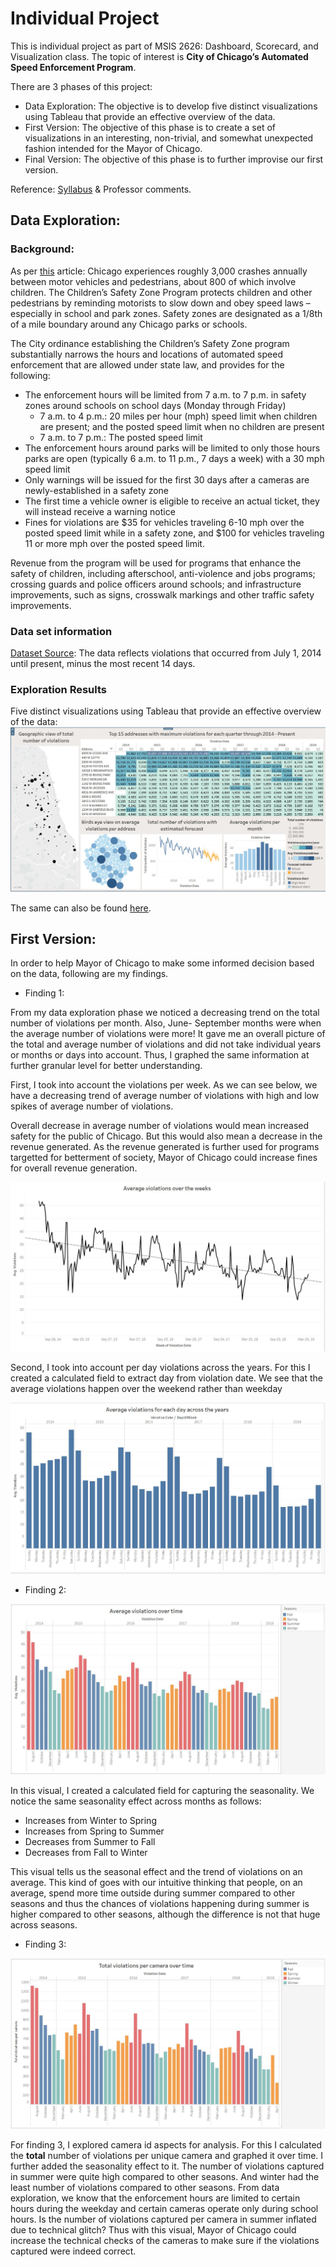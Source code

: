 # Individual Project

This is individual project as part of MSIS 2626: Dashboard, Scorecard, and Visualization class. The topic of interest is **City of Chicago’s Automated Speed Enforcement Program**.

There are 3 phases of this project:
* Data Exploration: The objective is to develop five distinct visualizations using Tableau that provide an effective overview of the data.
* First Version: The objective of this phase is to create a set of visualizations in an interesting, non-trivial, and somewhat unexpected
fashion intended for the Mayor of Chicago.
* Final Version: The objective of this phase is to further improvise our first version.

Reference: [Syllabus](https://github.com/mschermann/msis2629spring2019) & Professor comments.

## Data Exploration:

### Background:
As per [this](https://www.chicago.gov/city/en/depts/cdot/supp_info/children_s_safetyzoneporgramautomaticspeedenforcement.html) article: Chicago experiences roughly 3,000 crashes annually between motor vehicles and pedestrians, about 800 of which involve children. The Children’s Safety Zone Program protects children and other pedestrians by reminding motorists to slow down and obey speed laws – especially in school and park zones. Safety zones are designated as a 1/8th of a mile boundary around any Chicago parks or schools.

The City ordinance establishing the Children’s Safety Zone program substantially narrows the hours and locations of automated speed enforcement that are allowed under state law, and provides for the following:
* The enforcement hours will be limited from 7 a.m. to 7 p.m. in safety zones around schools on school days (Monday through Friday)
  * 7 a.m. to 4 p.m.: 20 miles per hour (mph) speed limit when children are present; and the posted speed limit when no children are present
  * 7 a.m. to 7 p.m.: The posted speed limit
* The enforcement hours around parks will be limited to only those hours parks are open (typically 6 a.m. to 11 p.m., 7 days a week) with a 30 mph speed limit
* Only warnings will be issued for the first 30 days after a cameras are newly-established in a safety zone
* The first time a vehicle owner is eligible to receive an actual ticket, they will instead receive a warning notice
* Fines for violations are $35 for vehicles traveling 6-10 mph over the posted speed limit while in a safety zone, and $100 for vehicles traveling 11 or more mph over the posted speed limit.  

Revenue from the program will be used for programs that enhance the safety of children, including afterschool, anti-violence and jobs programs; crossing guards and police officers around schools; and infrastructure improvements, such as signs, crosswalk markings and other traffic safety improvements.

### Data set information

[Dataset Source](https://data.cityofchicago.org/Transportation/Speed-Camera-Violations/hhkd-xvj4): The data reflects violations that occurred from July 1, 2014 until present, minus the most recent 14 days. 

### Exploration Results
Five distinct visualizations using Tableau that provide an effective overview of the data:
![Image](https://github.com/bharatimalik/Speed_Camera_Violations/blob/master/Phase1.JPG)

 The same can also be found [here](https://public.tableau.com/profile/bharati.malik#!/vizhome/Individual_Project_Visuals_1/SingleView).

## First Version:

In order to help Mayor of Chicago to make some informed decision based on the data, following are my findings.

* Finding 1: 

From my data exploration phase we noticed a decreasing trend on the total number of violations per month. Also, June- September months were when the average number of violations were more! It gave me an overall picture of the total and average number of violations and did not take individual years or months or days into account. Thus, I graphed the same information at further granular level for better understanding.

First, I took into account the violations per week. As we can see below, we have a decreasing trend of average number of violations with high and low spikes of average number of violations. 

Overall decrease in average number of violations would mean increased safety for the public of Chicago. But this would also mean a decrease in the revenue generated. As the revenue generated is further used for programs targetted for betterment of society, Mayor of Chicago could increase fines for overall revenue generation. 

![Image](https://github.com/bharatimalik/Speed_Camera_Violations/blob/master/Week.JPG)

Second, I took into account per day violations across the years. For this I created a calculated field to extract day from violation date. We see that the average violations happen over the weekend rather than weekday

![Image](https://github.com/bharatimalik/Speed_Camera_Violations/blob/master/Day.JPG)

* Finding 2:

![Image](https://github.com/bharatimalik/Speed_Camera_Violations/blob/master/Monthly.JPG)

In this visual, I created a calculated field for capturing the seasonality. We notice the same seasonality effect across months as follows:
* Increases from Winter to Spring
* Increases from Spring to Summer
* Decreases from Summer to Fall
* Decreases from Fall to Winter

This visual tells us the seasonal effect and the trend of violations on an average. This kind of goes with our intuitive thinking that people, on an average, spend more time outside during summer compared to other seasons and thus the chances of violations happening during summer is higher compared to other seasons, although the difference is not that huge across seasons.

* Finding 3:

![Image](https://github.com/bharatimalik/Speed_Camera_Violations/blob/master/Camera.JPG)

For finding 3, I explored camera id aspects for analysis. For this I calculated the **total** number of violations per unique camera and graphed it over time. I further added the seasonality effect to it. The number of violations captured in summer were quite high compared to other seasons. And winter had the least number of violations compared to other seasons. From data exploration, we know that the enforcement hours are limited to certain hours during the weekday and certain cameras operate only during school hours. Is the number of violations captured per camera in summer inflated due to technical glitch?
Thus with this visual, Mayor of Chicago could increase the technical checks of the cameras to make sure if the violations captured were indeed correct.
 
